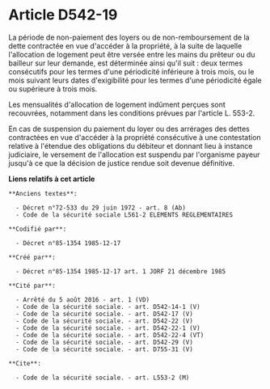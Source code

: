 # Article D542-19

La période de non-paiement des loyers ou de non-remboursement de la dette contractée en vue d'accéder à la propriété, à la
suite de laquelle l'allocation de logement peut être versée entre les mains du prêteur ou du bailleur sur leur demande, est
déterminée ainsi qu'il suit : deux termes consécutifs pour les termes d'une périodicité inférieure à trois mois, ou le mois
suivant leurs dates d'exigibilité pour les termes d'une périodicité égale ou supérieure à trois mois. 

Les mensualités d'allocation de logement indûment perçues sont recouvrées, notamment dans les conditions prévues par
l'article L. 553-2. 

En cas de suspension du paiement du loyer ou des arrérages des dettes contractées en vue d'accéder à la propriété consécutive
à une contestation relative à l'étendue des obligations du débiteur et donnant lieu à instance judiciaire, le versement de
l'allocation est suspendu par l'organisme payeur jusqu'à ce que la décision de justice rendue soit devenue définitive.

**Liens relatifs à cet article**

	**Anciens textes**:

	  - Décret n°72-533 du 29 juin 1972 - art. 8 (Ab)
	  - Code de la sécurité sociale L561-2 ELEMENTS REGLEMENTAIRES

	**Codifié par**:

	  - Décret n°85-1354 1985-12-17

	**Créé par**:

	  - Décret n°85-1354 1985-12-17 art. 1 JORF 21 décembre 1985

	**Cité par**:

	  - Arrêté du 5 août 2016 - art. 1 (VD)
	  - Code de la sécurité sociale. - art. D542-14-1 (V)
	  - Code de la sécurité sociale. - art. D542-17 (V)
	  - Code de la sécurité sociale. - art. D542-22 (V)
	  - Code de la sécurité sociale. - art. D542-22-1 (V)
	  - Code de la sécurité sociale. - art. D542-22-4 (VT)
	  - Code de la sécurité sociale. - art. D542-29 (V)
	  - Code de la sécurité sociale. - art. D755-31 (V)

	**Cite**:

	  - Code de la sécurité sociale. - art. L553-2 (M)
